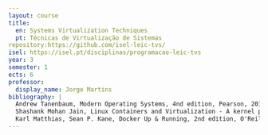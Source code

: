 ```yaml
---
layout: course
title:
  en: Systems Virtualization Techniques
  pt: Técnicas de Virtualização de Sistemas
repository:https://github.com/isel-leic-tvs/ 
isel: https://isel.pt/disciplinas/programacao-leic-tvs
year: 3
semester: 1
ects: 6
professor:
  display_name: Jorge Martins
bibliography: |
  Andrew Tanenbaum, Modern Operating Systems, 4nd edition, Pearson, 2014. ISBN: 978-0133591620
  Shashank Mohan Jain, Linux Containers and Virtualization - A kernel perspective, 2018. ISBN: 978-1080299423
  Karl Matthias, Sean P. Kane, Docker Up & Running, 2nd edition, O'Reilly Media, 2018. ISBN: 9781492036722 (consulta)
---
```

